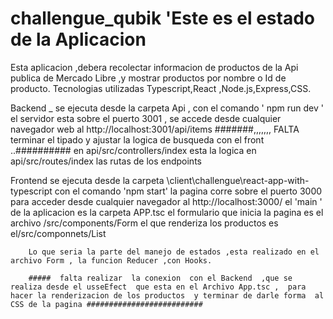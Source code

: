 ﻿# challengue_qubik  'Este es el estado  de la Aplicacion 
 
 Esta aplicacion ,debera  recolectar  informacion de productos de la  Api publica de Mercado Libre ,y mostrar  productos por nombre o Id de producto.
 Tecnologias  utilizadas  Typescript,React ,Node.js,Express,CSS.
 
 Backend _  se  ejecuta desde  la carpeta Api , con el comando ' npm run dev '
            el servidor esta sobre el puerto 3001 , se accede  desde cualquier navegador web  al http://localhost:3001/api/items
           #######,,,,,,, FALTA terminar el tipado y ajustar la logica de busqueda con el front ..##########
           en api/src/controllers/index  esta  la logica 
           en api/src/routes/index  las rutas de los endpoints
           
Frontend 
        se ejecuta  desde la carpeta \client\challengue\react-app-with-typescript  con el comando  'npm start'
        la pagina corre sobre el puerto 3000  para acceder desde cualquier navegador  al http://localhost:3000/
        el 'main ' de la aplicacion es la carpeta APP.tsc
        el  formulario que inicia la pagina es el archivo  /src/components/Form
        el que renderiza los productos es el/src/componnets/List
        
        Lo que seria la parte del manejo de estados ,esta realizado en el archivo Form , la funcion Reducer ,con Hooks.
        
        #####  falta realizar  la conexion  con el Backend  ,que se realiza desde el usseEfect  que esta en el Archivo App.tsc ,  para hacer la renderizacion de los productos  y terminar de darle forma  al  CSS de la pagina ##########################



           
